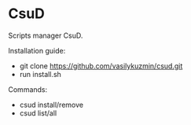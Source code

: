 # CsuD
Scripts manager CsuD.

Installation guide:
- git clone https://github.com/vasilykuzmin/csud.git
- run install.sh

Commands:
- csud install/remove <package>
- csud list/all
